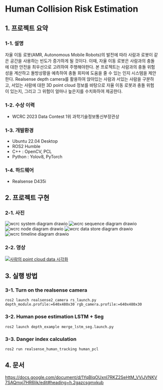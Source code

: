 # Human Collision Risk Estimation
## 1. 프로젝트 요약
### 1-1. 설명
자율 이동 로봇(AMR, Autonomous Mobile Robots)의 발전에 따라 사람과 로봇이 같은 공간을 사용하는 빈도가 증가하게 될 것이다. 이때, 자율 이동 로봇은 사람과의 충돌에 대한 안전을 최우선으로 고려하여 주행해야한다. 본 프로젝트는 사람과의 충돌 위험성을 계산하고 돌방상황을 예측하여 충돌 회피에 도움을 줄 수 있는 인지 시스템을 제안한다. Realsense depth camera를 활용하여 앉아있는 사람과 서있는 사람을 구분하고, 서있는 사람에 대한 3D point cloud 정보를 바탕으로 자율 이동 로봇과 충돌 위험이 있는지, 그리고 그 위험이 얼마나 높은지를 수치화하여 제공한다.
### 1-2. 수상 이력
- WCRC 2023 Data Contest 1위 과학기술정보통신부장관상
### 1-3. 개발환경
- Ubuntu 22.04 Desktop
- ROS2 Humble
- C++ : OpenCV, PCL
- Python : Yolov8, PyTorch
### 1-4. 하드웨어
- Realsense D435i

## 2. 프로젝트 구현
### 2-1. 사진
![wcrc system diagram drawio](https://github.com/Ohsechan/human_collision_risk_estimation/assets/77317210/32f93bea-47a4-48eb-9c44-dbe96715c17e)
![wcrc sequence diagram drawio](https://github.com/Ohsechan/human_collision_risk_estimation/assets/77317210/6c6a911b-6b02-4e31-898d-8687dbfaaad2)
![wcrc node diagram drawio](https://github.com/Ohsechan/human_collision_risk_estimation/assets/77317210/8129fad9-134b-4b58-b76d-dce48ac6a74a)
![wcrc data store diagram drawio](https://github.com/Ohsechan/human_collision_risk_estimation/assets/77317210/8bc5d9e8-512d-426c-96a5-178b2d8267c5)
![wcrc timeline diagram drawio](https://github.com/Ohsechan/human_collision_risk_estimation/assets/77317210/a3fde8ac-6f08-4347-90e3-7b9359ed1cf2)

### 2-2. 영상
[![사람의 point cloud data 시각화](http://img.youtube.com/vi/v3hmKNEFw_o/0.jpg)]([https://www.youtube.com/watch?v=v3hmKNEFw_o&list=PLx5EbqT-6Y08K1ZaK8a7qJ8qOc2PsTDvh](https://www.youtube.com/playlist?list=PLx5EbqT-6Y08K1ZaK8a7qJ8qOc2PsTDvh))

## 3. 실행 방법

### 3-1. Turn on the realsense camera
<pre><code>ros2 launch realsense2_camera rs_launch.py depth_module.profile:=640x480x30 rgb_camera.profile:=640x480x30</code></pre>

### 3-2. Human pose estimation LSTM + Seg
<pre><code>ros2 launch depth_example merge_lstm_seg.launch.py</code></pre>

### 3-3. Danger index calculation
<pre><code>ros2 run realsense_human_tracking human_pcl</code></pre>

## 4. 문서
https://docs.google.com/document/d/1YqBIqOUxnI7RKZ2SeHtM_VViJVNKV7SAQmxj7HR6lik/edit#heading=h.2gazcsgmxkub
